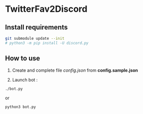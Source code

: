 # TwitterFav2Discord

## Install requirements

```bash
git submodule update --init
# python3 -m pip install -U discord.py
```

## How to use

1. Create and complete file *config.json* from **config.sample.json**

2. Launch bot :

```bash
./bot.py
```
or
```bash
python3 bot.py
```